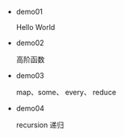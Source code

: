 * demo01

  Hello World
  
* demo02

  高阶函数  
  
* demo03

  map、some、 every、 reduce   
  
* demo04

  recursion 递归   